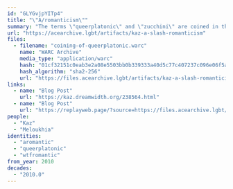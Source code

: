 ```yaml
---
id: "GLYGvjpYITp4"
title: "\"A/romanticism\""
summary: "The terms \"queerplatonic\" and \"zucchini\" are coined in the comments of a blog post on aromanticism"
url: "https://acearchive.lgbt/artifacts/kaz-a-slash-romanticism"
files:
  - filename: "coining-of-queerplatonic.warc"
    name: "WARC Archive"
    media_type: "application/warc"
    hash: "01cf32151c0eab3e2a08e5503bb0b339333a40d5c77c407237c096e06f5a41fe"
    hash_algorithm: "sha2-256"
    url: "https://files.acearchive.lgbt/artifacts/kaz-a-slash-romanticism/coining-of-queerplatonic.warc"
links:
  - name: "Blog Post"
    url: "https://kaz.dreamwidth.org/238564.html"
  - name: "Blog Post"
    url: "https://replayweb.page/?source=https://files.acearchive.lgbt/artifacts/kaz-a-slash-romanticism/coining-of-queerplatonic.warc#view=resources&urlSearchType=prefix&url=https%3A%2F%2Fkaz.dreamwidth.org%2F238564.html"
people:
  - "Kaz"
  - "Meloukhia"
identities:
  - "aromantic"
  - "queerplatonic"
  - "wtfromantic"
from_year: 2010
decades:
  - "2010.0"
---
```


